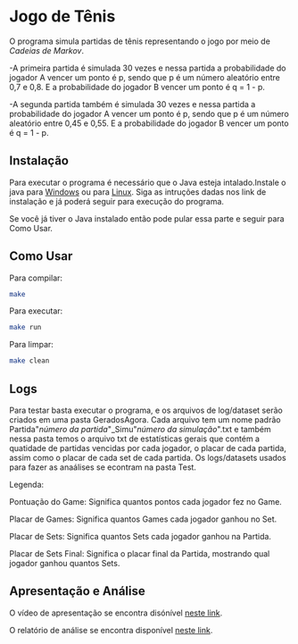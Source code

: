 # Jogo de Tênis

O programa simula partidas de tênis representando o jogo por meio de _Cadeias de Markov_. 

  -A primeira partida é simulada 30 vezes e nessa partida a probabilidade do jogador A vencer um ponto é p, sendo que p é um número aleatório entre 0,7 e 0,8. E a probabilidade do   jogador B vencer um ponto é q = 1 - p.
  
  -A segunda partida também é simulada 30 vezes e nessa partida a probabilidade do jogador A vencer um ponto é p, sendo que p é um número aleatório entre 0,45 e 0,55. E a probabilidade do jogador B vencer um ponto é q = 1 - p.

## Instalação
Para executar o programa é necessário que o Java esteja intalado.Instale o java para [Windows](https://www.java.com/pt-BR/download/ie_manual.jsp?locale=pt_BR) ou para [Linux](https://www.java.com/pt-BR/download/). Siga as intruções dadas nos link de instalação e já poderá seguir para execução do programa.

Se você já tiver o Java instalado então pode pular essa parte e seguir para Como Usar.


## Como Usar

Para compilar: 
```bash
make
```
Para executar: 
```bash
make run
```
Para limpar: 
```bash
make clean
```
## Logs
Para testar basta executar o programa, e os arquivos de log/dataset serão criados em uma pasta GeradosAgora. Cada arquivo tem um nome padrão Partida"_número da partida_"_Simu"_número da simulação_".txt e também nessa pasta temos o arquivo txt de estatísticas gerais que contém a quatidade de partidas vencidas por cada jogador, o placar de cada partida, assim como o placar de cada set de cada partida. Os logs/datasets usados para fazer as anaálises se econtram na pasta Test. 

Legenda:

Pontuação do Game: Significa quantos pontos cada jogador fez no Game.

Placar de Games: Significa quantos Games cada jogador ganhou no Set.

Placar de Sets: Significa quantos Sets cada jogador ganhou na Partida.

Placar de Sets Final: Significa o placar final da Partida, mostrando qual jogador ganhou quantos Sets.

## Apresentação e Análise
O vídeo de apresentação se encontra disónível [neste link]().

O relatório de análise se encontra disponível [neste link](https://docs.google.com/document/d/18jU4jgHwZAC3uNRPuKMFLMhoqvtz9O-rvna3OdfHtH8/edit?usp=sharing). 
